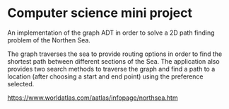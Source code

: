 # Computer science mini project

An implementation of the graph ADT in order to solve a 2D path finding problem of the Northen Sea.

The graph traverses the sea to provide routing options in order to find the shortest path between different sections of the Sea. The application also provides two search methods to traverse the graph and find a path to a location (after choosing a start and end point) using the preference selected.

https://www.worldatlas.com/aatlas/infopage/northsea.htm



